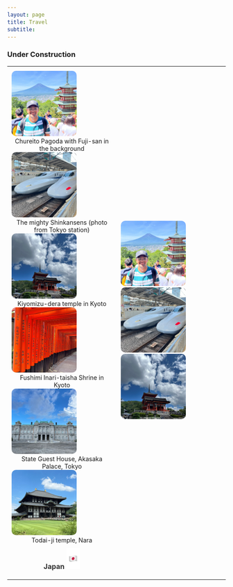 ```yaml
---
layout: page
title: Travel
subtitle:
---
```

### Under Construction

<style>
  .carousel-table {
    width: 100%; /* Adjust width */
    max-width: 100%;
    margin: auto;
    table-layout: fixed;
    border-collapse: collapse;
    border: none
  }
  .carousel-table td {
    width: 50%;
    padding: 10px;
    border: none
    text-align: center;
  }
  .swiper-container {
    width: 150px;
    max-width: 300px;
    height: 150px;
    margin: auto;
    position: relative
  }
  .swiper-slide img {
    width: 150px;
    height: 150px;
    object-fit: cover;
    border-radius: 10px;
  }
  .caption {
    text-align: center
  }


  .slideshow-caption {
    text-align: center;
    font-size: 16px;
    font-weight: bold;
    margin-top: 10px;
    color: #333;
  }

  .swiper-pagination {
    position: relative !important; /* Moves the dots below */
    margin-top: 10px; /* Adds space between caption and dots */
    text-align: center;
  }

</style>

<table class="carousel-table">
  <tr>
    <td>
      <div class="swiper mySwiper1">
        <div class="swiper-wrapper">
          <div class="swiper-slide">
            <img src="/assets/img/japan/IMG_1001.jpg" alt="Trip 1">
            <div class="caption">Chureito Pagoda with Fuji-san in the background</div>
          </div>
          <div class="swiper-slide">
            <img src="/assets/img/japan/IMG_1719.jpg" alt="Trip 1">
            <div class="caption">The mighty Shinkansens (photo from Tokyo station)</div>
          </div>
          <div class="swiper-slide">
            <img src="/assets/img/japan/IMG_1776.jpg" alt="Trip 1">
            <div class="caption">Kiyomizu-dera temple in Kyoto</div>
          </div>
          <div class="swiper-slide">
            <img src="/assets/img/japan/IMG_1795.jpg" alt="Trip 1">
            <div class="caption">Fushimi Inari-taisha Shrine in Kyoto</div>
          </div>
          <div class="swiper-slide">
            <img src="/assets/img/japan/IMG_2120.jpg" alt="Trip 1">
            <div class="caption">State Guest House, Akasaka Palace, Tokyo</div>
          </div>
          <div class="swiper-slide">
            <img src="/assets/img/japan/IMG_2354.jpg" alt="Trip 1">
            <div class="caption">Todai-ji temple, Nara</div>
          </div>
        </div>
        <div class="slideshow-caption">Japan <img src="/assets/img/japan/japan-flag.jpeg" alt="Japanese Flag" width="32"></div>
        <div class="swiper-pagination"></div>
      </div>
    </td>
    <td>
      <div class="swiper mySwiper2">
        <div class="swiper-wrapper">
          <div class="swiper-slide"><img src="/assets/img/japan/IMG_1001.jpg" alt="Trip 2"></div>
          <div class="swiper-slide"><img src="/assets/img/japan/IMG_1719.jpg" alt="Trip 2"></div>
          <div class="swiper-slide"><img src="/assets/img/japan/IMG_1776.jpg" alt="Trip 2"></div>
        </div>
        <div class="swiper-pagination"></div>
      </div>
    </td>
  </tr>
</table>

<script>
  document.addEventListener("DOMContentLoaded", function () {
    let carousels = document.querySelectorAll(".swiper");
    carousels.forEach((carousel, index) => {
      new Swiper(`.mySwiper${index + 1}`, {
        loop: true,
        autoplay: { delay: 3000 },
        slidesPerView: 1,
        pagination: { el: ".swiper-pagination", clickable: true },
      });
    });
  });
</script>


